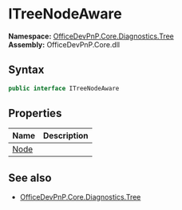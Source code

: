 # ITreeNodeAware
**Namespace:** [OfficeDevPnP.Core.Diagnostics.Tree](OfficeDevPnP.Core.Diagnostics.Tree.md)  
**Assembly:** OfficeDevPnP.Core.dll  
## Syntax
```C#
public interface ITreeNodeAware
```
## Properties
|**Name**|**Description**|
|:-----|:-----|
| [Node](OfficeDevPnP.Core.Diagnostics.Tree.ITreeNodeAware.Node.md) | 
## See also
- [OfficeDevPnP.Core.Diagnostics.Tree](OfficeDevPnP.Core.Diagnostics.Tree.md)

